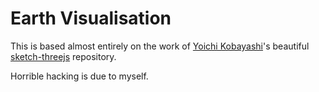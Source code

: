 # Earth Visualisation

This is based almost entirely on the work of [Yoichi
Kobayashi](http://www.tplh.net/)'s beautiful
[sketch-threejs](http://ykob.github.io/sketch-threejs/) repository.

Horrible hacking is due to myself.

